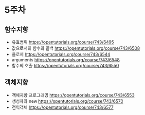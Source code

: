 # 5주차

## 함수지향

- 유효범위 https://opentutorials.org/course/743/6495
- 값으로서의 함수의 콜백 https://opentutorials.org/course/743/6508
- 클로저 https://opentutorials.org/course/743/6544
- arguments https://opentutorials.org/course/743/6548
- 함수의 호출 https://opentutorials.org/course/743/6550

## 객체지향

- 객체지향 프로그래밍 https://opentutorials.org/course/743/6553
- 생성자와 new https://opentutorials.org/course/743/6570
- 전역객체 https://opentutorials.org/course/743/6577
